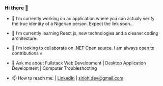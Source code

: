 ### Hi there 👋

<!--
**abahjosephisrael/abahjosephisrael** is a ✨ _special_ ✨ repository because its `README.md` (this file) appears on your GitHub profile.

Here are some ideas to get you started:

- 🔭 I’m currently working on ...
- 🌱 I’m currently learning ...
- 👯 I’m looking to collaborate on ...
- 🤔 I’m looking for help with ...
- 💬 Ask me about ...
- 📫 How to reach me: ...
- 😄 Pronouns: ...
- ⚡ Fun fact: ...
-->
<!-- -  👨‍💻I am a Software Engineer, with a Lets-get-it, on-time and high-quality product spirit, and more than two years of experience designing requirements, designing, implementing, testing and delivering complex back-end and web applications using variety of programming languages and technologies. A .NET Evangelis✝
-->
- 🔭 I’m currently working on an application where you can actualy verify the true identity of a Nigerian person. Expect the link soon...

- 🌱 I’m currently learning React js, new technologies and a cleaner coding architecture.

- 👯 I’m looking to collaborate on .NET Open source. I am always open to contributions ✊

- 💬 Ask me about Fullstack Web Development | Desktop Application Development | Computer Troubleshooting

- 📫 How to reach me: | <a href="https://www.linkedin.com/in/abah-joseph-israel-8b7041126/">LinkedIn</a> | <a href="mailto:sirjoh.dev@gmail.com">sirjoh.dev@gmail.com</a>
